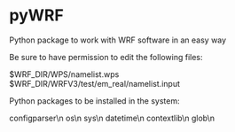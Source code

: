 # pyWRF
Python package to work with WRF software in an easy way

Be sure to have permission to edit the following files:

$WRF_DIR/WPS/namelist.wps
$WRF_DIR/WRFV3/test/em_real/namelist.input

Python packages to be installed in the system:

configparser\n
os\n
sys\n
datetime\n
contextlib\n
glob\n


